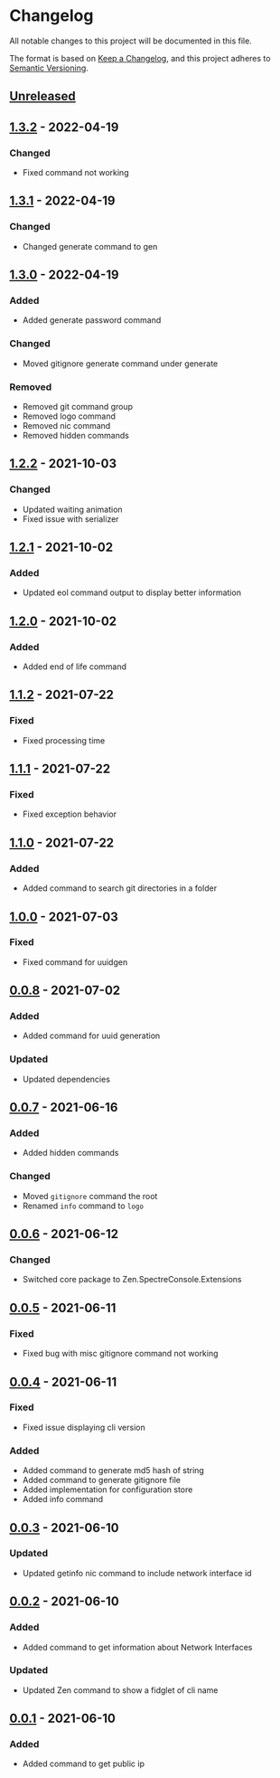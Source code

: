 # Changelog

All notable changes to this project will be documented in this file.

The format is based on [Keep a Changelog](https://keepachangelog.com/en/1.0.0/),
and this project adheres to [Semantic Versioning](https://semver.org/spec/v2.0.0.html).

## [Unreleased]

## [1.3.2] - 2022-04-19

### Changed

- Fixed command not working

## [1.3.1] - 2022-04-19

### Changed

- Changed generate command to gen

## [1.3.0] - 2022-04-19

### Added

- Added generate password command

### Changed

- Moved gitignore generate command under generate

### Removed

- Removed git command group
- Removed logo command
- Removed nic command
- Removed hidden commands

## [1.2.2] - 2021-10-03

### Changed

- Updated waiting animation
- Fixed issue with serializer

## [1.2.1] - 2021-10-02

### Added

- Updated eol command output to display better information

## [1.2.0] - 2021-10-02

### Added

- Added end of life command

## [1.1.2] - 2021-07-22

### Fixed

- Fixed processing time

## [1.1.1] - 2021-07-22

### Fixed

- Fixed exception behavior

## [1.1.0] - 2021-07-22

### Added

- Added command to search git directories in a folder

## [1.0.0] - 2021-07-03

### Fixed

- Fixed command for uuidgen

## [0.0.8] - 2021-07-02

### Added

- Added command for uuid generation

### Updated

- Updated dependencies

## [0.0.7] - 2021-06-16

### Added

- Added hidden commands

### Changed

- Moved `gitignore` command the root
- Renamed `info` command to `logo`

## [0.0.6] - 2021-06-12

### Changed

- Switched core package to Zen.SpectreConsole.Extensions

## [0.0.5] - 2021-06-11

### Fixed

- Fixed bug with misc gitignore command not working

## [0.0.4] - 2021-06-11

### Fixed

- Fixed issue displaying cli version
### Added

- Added command to generate md5 hash of string
- Added command to generate gitignore file
- Added implementation for configuration store 
- Added info command
## [0.0.3] - 2021-06-10

### Updated

- Updated getinfo nic command to include network interface id

## [0.0.2] - 2021-06-10

### Added

- Added command to get information about Network Interfaces

### Updated

- Updated Zen command to show a fidglet of cli name

## [0.0.1] - 2021-06-10

### Added

- Added command to get public ip

[Unreleased]: https://github.com/ZenExtensions/zen-cli/compare/1.3.2..HEAD
[1.3.2]: https://github.com/ZenExtensions/zen-cli/compare/1.3.1..1.3.2
[1.3.1]: https://github.com/ZenExtensions/zen-cli/compare/1.3.0..1.3.1
[1.3.0]: https://github.com/ZenExtensions/zen-cli/compare/1.2.2..1.3.0
[1.2.2]: https://github.com/ZenExtensions/zen-cli/compare/1.2.1..1.2.2
[1.2.1]: https://github.com/ZenExtensions/zen-cli/compare/1.2.0..1.2.1
[1.2.0]: https://github.com/ZenExtensions/zen-cli/compare/1.1.2..1.2.0
[1.1.2]: https://github.com/ZenExtensions/zen-cli/compare/1.1.1..1.1.2
[1.1.1]: https://github.com/ZenExtensions/zen-cli/compare/1.1.0..1.1.1
[1.1.0]: https://github.com/ZenExtensions/zen-cli/compare/1.0.0..1.1.0
[1.0.0]: https://github.com/ZenExtensions/zen-cli/compare/0.0.8..1.0.0
[0.0.8]: https://github.com/ZenExtensions/zen-cli/compare/0.0.7..0.0.8
[0.0.7]: https://github.com/ZenExtensions/zen-cli/compare/0.0.6..0.0.7
[0.0.6]: https://github.com/ZenExtensions/zen-cli/compare/0.0.5..0.0.6
[0.0.5]: https://github.com/ZenExtensions/zen-cli/compare/0.0.4..0.0.5
[0.0.4]: https://github.com/ZenExtensions/zen-cli/compare/0.0.3..0.0.4
[0.0.3]: https://github.com/ZenExtensions/zen-cli/compare/0.0.2..0.0.3
[0.0.2]: https://github.com/ZenExtensions/zen-cli/compare/0.0.1..0.0.2
[0.0.1]: https://github.com/ZenExtensions/zen-cli/releases/tag/0.0.1